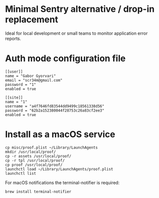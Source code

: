 Minimal Sentry alternative / drop-in replacement
===

Ideal for local development or small teams to monitor application error reports.

Auth mode configuration file
===

```
[[user]]
name = "Gabor Gyorvari"
email = "scr34m@gmail.com"
password = "1"
enabled = true

[[site]]
name = "1"
username = "a4f7646fd83544dd9499c18561338d56"
password = "62b2a152380044f28753c26a83cf2ee3"
enabled = true
```

Install as a macOS service
===

```
cp misc/proof.plist ~/Library/LaunchAgents
mkdir /usr/local/proof/
cp -r assets /usr/local/proof/
cp -r tpl /usr/local/proof/
cp proof /usr/local/proof/
launchctl load ~/Library/LaunchAgents/proof.plist
launchctl list
```

For macOS notifications the terminal-notifier is required:

```
brew install terminal-notifier
```